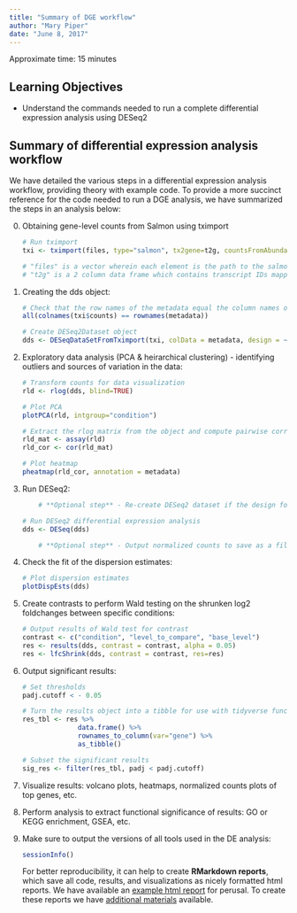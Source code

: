 ```yaml
---
title: "Summary of DGE workflow"
author: "Mary Piper"
date: "June 8, 2017"
---
```


Approximate time: 15 minutes

## Learning Objectives 

* Understand the commands needed to run a complete differential expression analysis using DESeq2

## Summary of differential expression analysis workflow

We have detailed the various steps in a differential expression analysis workflow, providing theory with example code. To provide a more succinct reference for the code needed to run a DGE analysis, we have summarized the steps in an analysis below:

0. Obtaining gene-level counts from Salmon using tximport

	```r
	# Run tximport
	txi <- tximport(files, type="salmon", tx2gene=t2g, countsFromAbundance = "lengthScaledTPM")
	
	# "files" is a vector wherein each element is the path to the salmon quant.sf file, and each element is named with the name of the sample.
	# "t2g" is a 2 column data frame which contains transcript IDs mapped to geneIDs (in that order)
	```

1. Creating the dds object:
		
	```r
	# Check that the row names of the metadata equal the column names of the **raw counts** data
	all(colnames(txi$counts) == rownames(metadata))
	
	# Create DESeq2Dataset object
	dds <- DESeqDataSetFromTximport(txi, colData = metadata, design = ~ condition)
	```
	
2. Exploratory data analysis (PCA & heirarchical clustering) - identifying outliers and sources of variation in the data:
	
	```r
	# Transform counts for data visualization
	rld <- rlog(dds, blind=TRUE)
	
	# Plot PCA 
	plotPCA(rld, intgroup="condition")
	
	# Extract the rlog matrix from the object and compute pairwise correlation values
	rld_mat <- assay(rld)
	rld_cor <- cor(rld_mat)
	
	# Plot heatmap
	pheatmap(rld_cor, annotation = metadata)
	```
	
3. Run DESeq2:

	```r
		# **Optional step** - Re-create DESeq2 dataset if the design formula has changed after QC analysis in include other sources of variation using "dds <- DESeqDataSetFromTximport(txi, colData = metadata, design = ~ covaraite + condition)"

	# Run DESeq2 differential expression analysis
	dds <- DESeq(dds)

		# **Optional step** - Output normalized counts to save as a file to access outside RStudio using "normalized_counts <- counts(dds, normalized=TRUE)"
	```
	
4. Check the fit of the dispersion estimates:
	
	```r
	# Plot dispersion estimates
	plotDispEsts(dds)
	``` 

5. Create contrasts to perform Wald testing on the shrunken log2 foldchanges between specific conditions:

	```r
	# Output results of Wald test for contrast
	contrast <- c("condition", "level_to_compare", "base_level")
	res <- results(dds, contrast = contrast, alpha = 0.05)
	res <- lfcShrink(dds, contrast = contrast, res=res)
	```

6. Output significant results:

	```r
	# Set thresholds
	padj.cutoff < - 0.05
	
	# Turn the results object into a tibble for use with tidyverse functions
	res_tbl <- res %>%
                  data.frame() %>%
                  rownames_to_column(var="gene") %>% 
                  as_tibble()
	
	# Subset the significant results
	sig_res <- filter(res_tbl, padj < padj.cutoff)
	```

7. Visualize results: volcano plots, heatmaps, normalized counts plots of top genes, etc.

8. Perform analysis to extract functional significance of results: GO or KEGG enrichment, GSEA, etc.

9. Make sure to output the versions of all tools used in the DE analysis:

	```r
	sessionInfo()
	```
	
	For better reproducibility, it can help to create **RMarkdown reports**, which save all code, results, and visualizations as nicely formatted html reports. We have available an [example html report](https://www.dropbox.com/s/m5e1z3anecwmami/workshop-example.html?dl=1) for perusal. To create these reports we have [additional materials](https://hbctraining.github.io/Training-modules/Rmarkdown/) available.
